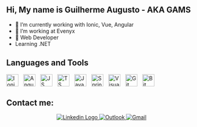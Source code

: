 ## Hi, My name is Guilherme Augusto - AKA GAMS</h1>
- 🌱 I’m currently working with Ionic, Vue, Angular
- 👯 I’m working at Evenyx
- 🥅 Web Developer
- Learning .NET

## Languages and Tools
<img align="left" alt="Ionic" style="padding-right:10px;" width="32px" src="https://cdn.jsdelivr.net/gh/devicons/devicon/icons/ionic/ionic-original.svg"/>
<img align="left" alt="Angular" style="padding-right:10px;" width="32px" src="https://cdn.jsdelivr.net/gh/devicons/devicon/icons/angularjs/angularjs-original.svg"/>
<img align="left" alt="JS" style="padding-right:10px;" width="32px" src="https://cdn.jsdelivr.net/gh/devicons/devicon/icons/javascript/javascript-original.svg"/>
<img align="left" alt="TS" style="padding-right:10px;" width="32px" src="https://cdn.jsdelivr.net/gh/devicons/devicon/icons/typescript/typescript-original.svg"/>
<img align="left" alt="Java" style="padding-right:10px;" width="32px" src="https://cdn.jsdelivr.net/gh/devicons/devicon/icons/java/java-original.svg"/>
<img align="left" alt="Spring" style="padding-right:10px;" width="32px" src="https://cdn.jsdelivr.net/gh/devicons/devicon/icons/spring/spring-original.svg"/>
<img align="left" alt="Visual Studio Code" style="padding-right:10px;" width="32px" src="https://cdn.jsdelivr.net/gh/devicons/devicon/icons/vscode/vscode-original.svg"/>
<img align="left" alt="Git" style="padding-right:10px;" width="32px" src="https://cdn.jsdelivr.net/gh/devicons/devicon/icons/git/git-original.svg"/>
<img align="left" alt="Bit" style="padding-right:10px;" width="32px" src="https://cdn.jsdelivr.net/gh/devicons/devicon/icons/bitbucket/bitbucket-original.svg"/>
          
<br />
<br />

## Contact me:

<p align="center">
  <a href="https://www.linkedin.com/in/guilhermeacc/" target="_blank">
    <img src="https://img.shields.io/badge/linkedin-%230077B5.svg?style=for-the-badge&logo=linkedin&logoColor=white" alt="Linkedin Logo"/>
  </a>
  
  <a href="mailto:guilhermecc2@hotmail.com" target="_blank">
    <img src="https://img.shields.io/badge/Microsoft_Outlook-0078D4?style=for-the-badge&logo=microsoft-outlook&logoColor=white" alt="Outlook"/>
  </a>
  <a href="mailto:guiilhermeguiiga@gmail.com" target="_blank">
    <img src="https://img.shields.io/badge/Gmail-D14836?style=for-the-badge&logo=gmail&logoColor=white" alt="Gmail"/>
  </a>
</p>

